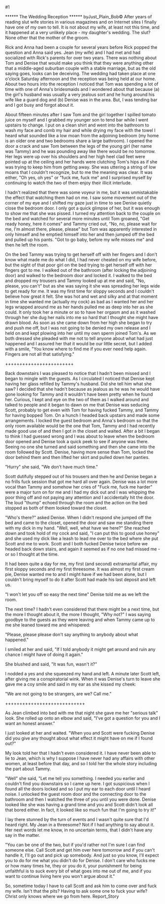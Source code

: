 #1 

 

 ****** The Wedding Reception ****** byJust_Plain_Bob© After years of reading slut wife stories in various magazines and on Internet sites I finally have one of my own to tell. It is not about my wife, at least not this time, and it happened at a very unlikely place - my daughter's wedding. The slut? None other that the mother of the groom. 

 Rick and Anna had been a couple for several years before Rick popped the question and Anna said yes. Jean (my wife) and I had met and had socialized with Rick's parents for over two years. There was nothing about Tom and Denise that would make you think that they were anything other that a middle-aged suburban couple with a stable marriage, but as the old saying goes, looks can be deceiving. The wedding had taken place at one o'clock Saturday afternoon and the reception was being held at our home. About two hours into the reception I noticed that Tom was spending a lot of time with one of Anna's bridesmaids and I wondered about that because (a) the girl's husband was usually a very jealous sort and he hung around his wife like a guard dog and (b) Denise was in the area. But, I was tending bar and I got busy and forgot about it. 

 About fifteen minutes after I saw Tom and the girl together I spilled tomato juice on myself and I grabbed my younger son to tend bar while I went upstairs to change. I put on a clean shirt and went into the bathroom to wash my face and comb my hair and while drying my face with the towel I heard what sounded like a low moan from the adjoining bedroom (my home is an older one and two bedrooms share a large bathroom). I opened the door a crack and saw Tom between the legs of the young girl (her name was Tammy) and he was pounding away like there would be no tomorrow. Her legs were up over his shoulders and her high heel clad feet were pointed up at the ceiling and her hands were clutching Tom's hips as if she was trying to keep him from getting away. She was uttering a string of low moans that I couldn't recognize, but to me the meaning was clear. It was either, "Oh yes, oh yes" or "fuck me, fuck me" and I surprised myself by continuing to watch the two of them enjoy their illicit interlude. 

 I hadn't realized that there was some voyeur in me, but it was unmistakable the effect that watching them had on me. I saw some movement out of the corner of my eye and I shifted my gaze just in time to see Denise quietly close the bedroom door. I only got a quick glimpse of her, but it was enough to show me that she was pissed. I turned my attention back to the couple on the bed and watched for several more minutes until Tom groaned, "Get ready honey, here it comes" and Tammy cried out, "No, no, please wait for me, I'm almost there, please, please" but Tom was apparently interested in only himself and he emptied himself into her and then jumped off the bed and pulled up his pants. "Got to go baby, before my wife misses me" and then he left the room. 

 On the bed Tammy was trying to get herself off with her fingers and I don't know what made me do what I did, I had never cheated on my wife before, but the sight of that poor girl on the bed trying to get herself off with her fingers got to me. I walked out of the bathroom (after locking the adjoining door) and walked to the bedroom door and locked it. I walked to the bed and dropped my trousers and Tammy looked up at me and said, "No, please, you can't" but as she was saying it she was spreading her legs wide to get ready for me. It was my first time for sloppy seconds and I couldn't believe how great it felt. She was hot and wet and silky and at that moment in time she wanted me (actually my cock) as bad as I wanted her and her legs wrapped around me as her hands pulled me as deep into her as she could. It only took her a minute or so to have her orgasm and as it washed through her she dug her nails into me so hard that I thought she might have drawn blood. As soon as she came down from her high she began to try and push me off, but I was not going to be denied my own release and I held on and kept plowing into her until my own sperm joined Tom's. As we both dressed she pleaded with me not to tell anyone about what had just happened and I assured her that it would be our little secret, but I added with a smile, "You know where to find me if you ever need help again. Fingers are not all that satisfying." 

 ++++++++++++++++++++++++ 

 Back downstairs I was pleased to notice that I hadn't been missed and I began to mingle with the guests. As I circulated I noticed that Denise kept having her glass refilled by Tammy's husband. Did she tell him what she saw? I decided that she hadn't because as jealous as he was he would have gone looking for Tammy and it wouldn't have been pretty when he found her. Curious, I kept and eye on the two of them as I walked around and talked to people and it began to dawn on me that Denise was seducing Scott, probably to get even with Tom for having fucked Tammy, and Tammy for having bopped Tom. On a hunch I headed back upstairs and made some arrangements. I locked the guest bedroom and Anna's bedroom so that the only room available would be the one that Tom, Tammy and I had recently made good use of and then I got in the closet and waited. After a bit I began to think I had guessed wrong and I was about to leave when the bedroom door opened and Denise took a quick peek to see if anyone was there. Seeing no one she turned and said something and then she came into the room followed by Scott. Denise, having more sense than Tom, locked the door behind them and then lifted her skirt and pulled down her panties. 

 "Hurry" she said, "We don't have much time." 

 Scott dutifully stepped out of his trousers and then he and Denise began a no frills fuck session that got me hard all over again. Denise was a lot more vocal than Tammy and somehow her cries of "Fuck me, fuck me harder" were a major turn on for me and I had my dick out and I was whipping the poor thing off and not paying any attention and I accidentally hit the door. The loud "thump" echoed through the room and the action on the bed stopped as both of them looked toward the closet. 

 "Who's there?" asked Denise. When I didn't respond she jumped off the bed and came to the closet, opened the door and saw me standing there with my dick in my hand. "Well, well, what have we here?" She reached down and took hold of my cock and said, "I can put this to good use honey" and she used my dick like a leash to lead me over to the bed where she put Scott and me to work. Scott and I both fucked Denise twice before we headed back down stairs, and again it seemed as if no one had missed me - or so I thought at the time. 

 It had been quite a day for me, my first (and second) extramarital affair, my first sloppy seconds and my first threesome. It was almost my first cream pie, Denise wanted me to and I might have if we had been alone, but I couldn't bring myself to do it after Scott had made his last deposit and left us. 

 "I won't let you off so easy the next time" Denise told me as we left the room. 

 

 The next time? I hadn't even considered that there might be a next time, but the more I thought about it, the more I thought, "Why not?" I was saying goodbye to the guests as they were leaving and when Tammy came up to me she leaned toward me and whispered: 

 "Please, please please don't say anything to anybody about what happened." 

 I smiled at her and said, "If I told anybody it might get around and ruin any chance I might have of doing it again." 

 She blushed and said, "It was fun, wasn't it?" 

 I nodded a yes and she squeezed my hand and left. A minute later Scott left, after giving me a conspiratorial wink. When it was Denise's turn to leave she gave me a coy smile and said in my ear as she kissed my cheek: 

 "We are not going to be strangers, are we? Call me." 

 ++++++++++++++++++++++++++++ 

 As Jean climbed into bed with me that night she gave me her "serious talk" look. She rolled up onto an elbow and said, "I've got a question for you and I want an honest answer." 

 I just looked at her and waited. "When you and Scott were fucking Denise did you give any thought about what effect it might have on me if I found out?" 

 My look told her that I hadn't even considered it. I have never been able to lie to Jean, which is why I suppose I have never had any affairs with other women, at least before that day, and so I told her the whole story including the part about Tammy. 

 "Well" she said, "Let me tell you something. I needed you earlier and couldn't find you downstairs so I came up here. I got suspicious when I found all the doors locked and so I put my ear to each door until I heard noise. I unlocked the guest room door and the connecting door to the bathroom and then I watched the three of you until you were done. Denise looked like she was having a grand time and you and Scott didn't look all that bored either. In fact, it looked like so much fun that I'm going to try it!" 

 I lay there stunned by the turn of events and I wasn't quite sure that I'd heard right. My Jean in a threesome? Not if I had anything to say about it. Her next words let me know, in no uncertain terms, that I didn't have any say in the matter. 

 "You can be one of the two, but if you'd rather not I'm sure I can find someone else. Call Scott and get him over here tomorrow and if you can't handle it, I'll go out and pick up somebody. And just so you know, I'll expect you to do for me what you didn't do for Denise. I don't care who fucks me or how many times he, they or you do it, your punishment for being unfaithful is to suck every bit of what goes into me out of me, and if you want to continue living here you won't argue about it." 

 So, sometime today I have to call Scott and ask him to come over and fuck my wife. Isn't that the pits? Having to ask some one to fuck your wife? Christ only knows where we go from here. Report_Story 